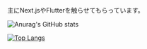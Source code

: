 
主にNext.jsやFlutterを触らせてもらっています。

![Anurag's GitHub stats](https://github-readme-stats.vercel.app/api?username=Mu-munn&show_icons=true)

[![Top Langs](https://github-readme-stats.vercel.app/api/top-langs/?username=Mu-munn&layout=compact)](https://github.com/anuraghazra/github-readme-stats)
